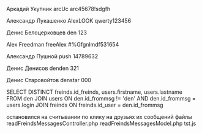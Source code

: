 Аркадий 
Укупник
arcUc
arc45678!sdgfh


Александр
Лукашенко
AlexLOOK
qwerty123456


Денис
Белоцерковцев
den
123


Alex
Freedman
freeAlex
#%Gfgnlmdf531654


Александр
Пушной
push
14789632


Денис
Денисов
denden
321


Денис
Старовойтов
denstar
000




SELECT DISTINCT freinds.id_freinds, users.firstname, users.lastname FROM den JOIN users ON den.id_frommsg != 'den' AND den.id_frommsg = users.login JOIN freinds ON freinds.id_user = den.id_frommsg


остановился на считывании по клику на друзьях их сообщений
файлы
readFreindsMessagesController.php
readFreindsMessagesModel.php
tst.js